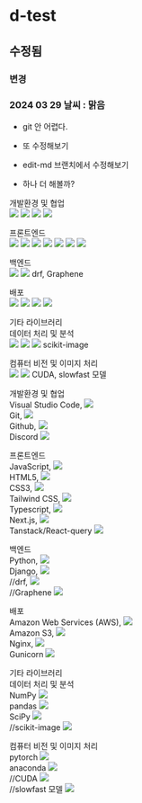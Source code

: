 # d-test
## 수정됨
### 변경
### 2024 03 29 날씨 : 맑음
- git 안 어렵다.

- 또 수정해보기
- edit-md 브랜치에서 수정해보기
- 하나 더 해볼까?


개발환경 및 협업<br>
<img src="https://img.shields.io/badge/Visual Studio Code-007ACC?style=for-the-badge&logo=visualstudiocode&logoColor=white">  <img src="https://img.shields.io/badge/git-F05032?style=for-the-badge&logo=git&logoColor=white">
<img src="https://img.shields.io/badge/github-181717?style=for-the-badge&logo=github&logoColor=white">
<img src="https://img.shields.io/badge/discord-5865F2?style=for-the-badge&logo=discord&logoColor=white">

프론트엔드<br>
<img src="https://img.shields.io/badge/javascript-F7DF1E?style=for-the-badge&logo=javascript&logoColor=white">  <img src="https://img.shields.io/badge/html5-E34F26?style=for-the-badge&logo=html5&logoColor=white">
<img src="https://img.shields.io/badge/css3-1572B6?style=for-the-badge&logo=css3&logoColor=white">
<img src="https://img.shields.io/badge/tailwindcss-06B6D4?style=for-the-badge&logo=tailwindcss&logoColor=white">
<img src="https://img.shields.io/badge/typescript-3178C6?style=for-the-badge&logo=typescript&logoColor=white">
<img src="https://img.shields.io/badge/nextdotjs-000000?style=for-the-badge&logo=nextdotjs&logoColor=white">
<img src="https://img.shields.io/badge/reactquery-007ACC?style=for-the-badge&logo=reactquery&logoColor=white">

백엔드<br>
<img src="https://img.shields.io/badge/python-3776AB?style=for-the-badge&logo=python&logoColor=white">  <img src="https://img.shields.io/badge/django-092E20?style=for-the-badge&logo=django&logoColor=white">
drf, Graphene<br>

배포<br>
<img src="https://img.shields.io/badge/amazonaws-232F3E?style=for-the-badge&logo=amazonaws&logoColor=white">  <img src="https://img.shields.io/badge/amazons3-569A31?style=for-the-badge&logo=amazons3&logoColor=white">
<img src="https://img.shields.io/badge/nginx-009639?style=for-the-badge&logo=nginx&logoColor=white">
<img src="https://img.shields.io/badge/gunicorn-499848?style=for-the-badge&logo=gunicorn&logoColor=white">

기타 라이브러리 <br>
데이터 처리 및 분석<br>
<img src="https://img.shields.io/badge/numpy-013243?style=for-the-badge&logo=numpy&logoColor=white">  <img src="https://img.shields.io/badge/pandas-150458?style=for-the-badge&logo=pandas&logoColor=white">
<img src="https://img.shields.io/badge/scipy-8CAAE6?style=for-the-badge&logo=scipy&logoColor=white">
scikit-image<br>

컴퓨터 비전 및 이미지 처리<br>
<img src="https://img.shields.io/badge/pytorch-EE4C2C?style=for-the-badge&logo=pytorch&logoColor=white">  <img src="https://img.shields.io/badge/anaconda-44A833?style=for-the-badge&logo=anaconda&logoColor=white">
CUDA, slowfast 모델<br>






개발환경 및 협업<br>
Visual Studio Code, <img src="https://img.shields.io/badge/Visual Studio Code-007ACC?style=for-the-badge&logo=visualstudiocode&logoColor=white"><br>
Git, <img src="https://img.shields.io/badge/git-F05032?style=for-the-badge&logo=git&logoColor=white"><br>
Github, <img src="https://img.shields.io/badge/github-181717?style=for-the-badge&logo=github&logoColor=white"><br>
Discord <img src="https://img.shields.io/badge/discord-5865F2?style=for-the-badge&logo=discord&logoColor=white"><br>


프론트엔드<br>
JavaScript, <img src="https://img.shields.io/badge/javascript-F7DF1E?style=for-the-badge&logo=javascript&logoColor=white"><br>
HTML5, <img src="https://img.shields.io/badge/html5-E34F26?style=for-the-badge&logo=html5&logoColor=white"><br>
CSS3, <img src="https://img.shields.io/badge/css3-1572B6?style=for-the-badge&logo=css3&logoColor=white"><br>
Tailwind CSS, <img src="https://img.shields.io/badge/tailwindcss-06B6D4?style=for-the-badge&logo=tailwindcss&logoColor=white"><br>
Typescript, <img src="https://img.shields.io/badge/typescript-3178C6?style=for-the-badge&logo=typescript&logoColor=white"><br>
Next.js, <img src="https://img.shields.io/badge/nextdotjs-000000?style=for-the-badge&logo=nextdotjs&logoColor=white"><br>
Tanstack/React-query <img src="https://img.shields.io/badge/reactquery-007ACC?style=for-the-badge&logo=reactquery&logoColor=white"><br>


백엔드<br>
Python, <img src="https://img.shields.io/badge/python-3776AB?style=for-the-badge&logo=python&logoColor=white"><br>
Django, <img src="https://img.shields.io/badge/django-092E20?style=for-the-badge&logo=django&logoColor=white"><br>
//drf, <img src="https://img.shields.io/badge/Visual Studio Code-007ACC?style=for-the-badge&logo=Visual Studio Code&logoColor=white"><br>
//Graphene <img src="https://img.shields.io/badge/Visual Studio Code-007ACC?style=for-the-badge&logo=Visual Studio Code&logoColor=white"><br>

배포<br>
Amazon Web Services (AWS), <img src="https://img.shields.io/badge/amazonaws-232F3E?style=for-the-badge&logo=amazonaws&logoColor=white"><br>
Amazon S3, <img src="https://img.shields.io/badge/amazons3-569A31?style=for-the-badge&logo=amazons3&logoColor=white"><br>
Nginx, <img src="https://img.shields.io/badge/nginx-009639?style=for-the-badge&logo=nginx&logoColor=white"><br>
Gunicorn <img src="https://img.shields.io/badge/gunicorn-499848?style=for-the-badge&logo=gunicorn&logoColor=white"><br>

기타 라이브러리<br>
데이터 처리 및 분석<br>
NumPy <img src="https://img.shields.io/badge/numpy-013243?style=for-the-badge&logo=numpy&logoColor=white"><br>
pandas <img src="https://img.shields.io/badge/pandas-150458?style=for-the-badge&logo=pandas&logoColor=white"><br>
SciPy <img src="https://img.shields.io/badge/scipy-8CAAE6?style=for-the-badge&logo=scipy&logoColor=white"><br>
//scikit-image <img src="https://img.shields.io/badge/Visual Studio Code-007ACC?style=for-the-badge&logo=Visual Studio Code&logoColor=white"><br>

컴퓨터 비전 및 이미지 처리<br> 
pytorch <img src="https://img.shields.io/badge/pytorch-EE4C2C?style=for-the-badge&logo=pytorch&logoColor=white"><br>
anaconda <img src="https://img.shields.io/badge/anaconda-44A833?style=for-the-badge&logo=anaconda&logoColor=white"><br>
//CUDA <img src="https://img.shields.io/badge/Visual Studio Code-007ACC?style=for-the-badge&logo=Visual Studio Code&logoColor=white"><br>
//slowfast 모델 <img src="https://img.shields.io/badge/Visual Studio Code-007ACC?style=for-the-badge&logo=Visual Studio Code&logoColor=white"><br>
